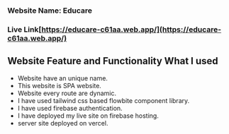### Website Name: Educare

### Live Link[https://educare-c61aa.web.app/](https://educare-c61aa.web.app/)

## Website Feature and Functionality What I used
* Website have an unique name.
* This website is SPA website.
* Website every route are dynamic.
* I have used tailwind css based flowbite component library.
* I have used firebase authentication.
* I have deployed my live site on firebase hosting.
*  server site deployed on vercel.